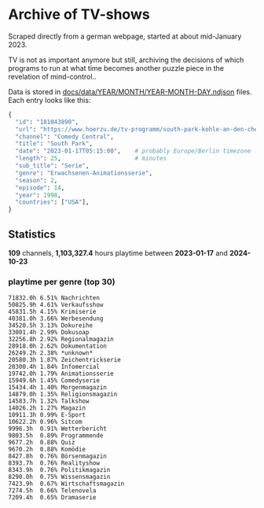# Archive of TV-shows

Scraped directly from a german webpage, started at about mid-January 2023.

TV is not as important anymore but still, archiving the decisions of which programs to run at what time
becomes another puzzle piece in the revelation of mind-control.. 

Data is stored in [docs/data/YEAR/MONTH/YEAR-MONTH-DAY.ndjson](docs/data/) files. 
Each entry looks like this:

```python
{
  "id": "181043890", 
  "url": "https://www.hoerzu.de/tv-programm/south-park-kohle-an-den-chefkoch/bid_181043890/", 
  "channel": "Comedy Central", 
  "title": "South Park", 
  "date": "2023-01-17T05:15:00",    # probably Europe/Berlin timezone 
  "length": 25,                     # minutes 
  "sub_title": "Serie", 
  "genre": "Erwachsenen-Animationsserie", 
  "season": 2, 
  "episode": 14, 
  "year": 1998, 
  "countries": ["USA"],
}
```

## Statistics

**109** channels, **1,103,327.4** hours playtime between **2023-01-17** and **2024-10-23**


### playtime per genre (top 30)

    71832.0h 6.51% Nachrichten
    50825.9h 4.61% Verkaufsshow
    45831.5h 4.15% Krimiserie
    40381.0h 3.66% Werbesendung
    34520.5h 3.13% Dokureihe
    33001.4h 2.99% Dokusoap
    32256.8h 2.92% Regionalmagazin
    28918.0h 2.62% Dokumentation
    26249.2h 2.38% *unknown*
    20580.3h 1.87% Zeichentrickserie
    20300.4h 1.84% Infomercial
    19742.0h 1.79% Animationsserie
    15949.6h 1.45% Comedyserie
    15434.4h 1.40% Morgenmagazin
    14879.0h 1.35% Religionsmagazin
    14583.7h 1.32% Talkshow
    14026.2h 1.27% Magazin
    10911.3h 0.99% E-Sport
    10622.2h 0.96% Sitcom
    9996.3h  0.91% Wetterbericht
    9803.5h  0.89% Programmende
    9677.2h  0.88% Quiz
    9670.2h  0.88% Komödie
    8427.8h  0.76% Börsenmagazin
    8393.7h  0.76% Realityshow
    8343.9h  0.76% Politikmagazin
    8290.0h  0.75% Wissensmagazin
    7423.9h  0.67% Wirtschaftsmagazin
    7274.5h  0.66% Telenovela
    7209.4h  0.65% Dramaserie
